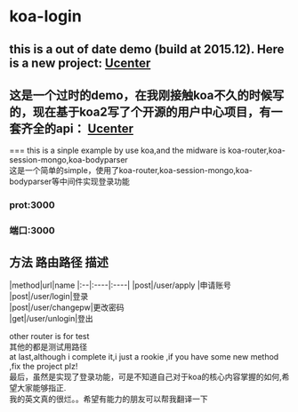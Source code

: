 # koa-login
## this is a out of date demo (build at 2015.12). Here is a new project: [Ucenter](https://github.com/mane115/ucenter)
## 这是一个过时的demo，在我刚接触koa不久的时候写的，现在基于koa2写了个开源的用户中心项目，有一套齐全的api： [Ucenter](https://github.com/mane115/ucenter)
===
this is a sinple example by use koa,and the midware is koa-router,koa-session-mongo,koa-bodyparser  
这是一个简单的simple，使用了koa-router,koa-session-mongo,koa-bodyparser等中间件实现登录功能  
### prot:3000  
### 端口:3000  
## 方法 路由路径  描述
  |method|url|name
	|:--|:----|:----|
	|post|/user/apply |申请账号  
	|post|/user/login|登录  
  |post|/user/changepw|更改密码    
  |get|/user/unlogin|登出  
 
  other router is for test <br />
  其他的都是测试用路径  
  at last,although i complete it,i just a rookie ,if you have some new method ,fix the project plz!  
  最后，虽然是实现了登录功能，可是不知道自己对于koa的核心内容掌握的如何,希望大家能够指正.  
  我的英文真的很烂。。希望有能力的朋友可以帮我翻译一下  

       

